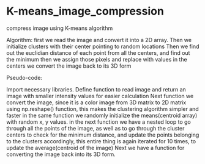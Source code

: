 # K-means_image_compression
compress image using K-means algorithm


Algorithm:
first we read the image and convert it into a 2D array.
Then we initialize clusters with their center pointing to random locations
Then we find out the euclidian distance of each point from all the centers, and find out the minimum
then we assign those pixels and replace with values in the centers
we convert the image back to its 3D form

Pseudo-code:

Import necessary libraries.
Define function to read image and return an image with smaller intensity values for easier calculation
Next function we convert the image, since it is a color image from 3D matrix to 2D matrix using np.reshape() function, this makes the clustering algorithm simpler and faster
in the same function we randomly initialize the means(centroid array) with random x, y values.
in the next function we have a nested loop to go through all the points of the image, as well as to go through the cluster centers to check for the minimum distance, and update the points belonging to the clusters accordingly,
this entire thing is again iterated for 10 times, to update the average(centroid of the image)
Next we have a function for converting the image back into its 3D form.
